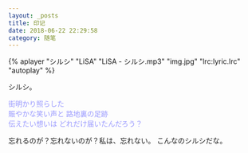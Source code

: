 ```yaml
---
layout: _posts
title: 印记
date: 2018-06-22 22:29:58
category: 随笔
---
```


{% aplayer "シルシ" "LiSA" "LiSA - シルシ.mp3" "img.jpg" "lrc:lyric.lrc" "autoplay" %}

シルシ。

<a style="color: #9999FF">街明かり照らした</a>  
<a style="color: #9999FF">賑やかな笑い声と 路地裏の足跡</a>  
<a style="color: #9999FF">伝えたい想いは どれだけ届いたんだろう？</a>

忘れるのが？忘れないのが？私は、忘れない。
こんなのシルシだな。
